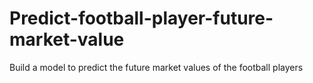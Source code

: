 # Predict-football-player-future-market-value
 Build a model to predict the future market values of the football players

